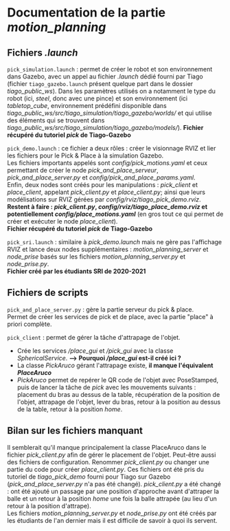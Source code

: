 # Documentation de la partie *motion_planning*

## Fichiers *.launch*
 `pick_simulation.launch` : permet de créer le robot et son environnement dans Gazebo, avec un appel au fichier *.launch* dédié fourni par Tiago (fichier `tiago_gazebo.launch` présent quelque part dans le dossier *tiago_public_ws*). Dans les paramètres utilisés on a notamment le type du robot (ici, *steel*, donc avec une pince) et son environnement (ici *tabletop_cube*, environnement prédéfini disponible dans *tiago_public_ws/src/tiago_simulation/tiago_gazebo/worlds/* et qui utilise des éléments qui se trouvent dans *tiago_public_ws/src/tiago_simulation/tiago_gazebo/models/*). **Fichier récupéré du tutoriel *pick* de Tiago-Gazebo**     
 
 `pick_demo.launch` : ce fichier a deux rôles : créer le visionnage RVIZ et lier les fichiers pour le Pick & Place à la simulation Gazebo.   
 Les fichiers importants appelés sont *config/pick_motions.yaml* et ceux permettant de créer le node *pick_and_place_serveur*, *pick_and_place_server.py* et *config/pick_and_place_params.yaml*.   
 Enfin, deux nodes sont créés pour les manipulations : *pick_client* et *place_client*, appelant *pick_client.py* et *place_client.py*; ainsi que leurs modélisations sur RVIZ gérées par *config/rviz/tiago_pick_demo.rviz*.   
 **Restent à faire : *pick_client.py*, *config/rviz/tiago_place_demo.rviz* et potentiellement *config/place_motions.yaml*** (en gros tout ce qui permet de créer et exécuter le node *place_client*).   
 **Fichier récupéré du tutoriel *pick* de Tiago-Gazebo**

`pick_sri.launch` : similaire à *pick_demo.launch* mais ne gère pas l'affichage RVIZ et lance deux nodes supplémentaires : *motion_planning_server* et *node_prise* basés sur les fichiers *motion_planning_server.py* et *node_prise.py*.   
**Fichier créé par les étudiants SRI de 2020-2021**

## Fichiers de scripts

`pick_and_place_server.py` : gère la partie serveur du pick & place.   
Permet de créer les services de pick et de place, avec la partie "place" à priori complète.

`pick_client` : permet de gérer la tâche d'attrapage de l'objet.   
- Crée les services */place_gui* et */pick_gui* avec la classe *SphericalService*. **--> Pourquoi */place_gui*  est-il créé ici ?**
- La classe *PickAruco* gérant l'attrapage existe, **il manque l'équivalent *PlaceAruco***
- *PickAruco* permet de repérer le QR code de l'objet avec PoseStamped, puis de lancer la tâche de *pick* avec les mouvements suivants : placement du bras au dessus de la table, récupération de la position de l'objet, attrapage de l'objet, lever du bras, retour à la position au dessus de la table, retour à la position *home*.

## Bilan sur les fichiers manquant
Il semblerait qu'il manque principalement la classe PlaceAruco dans le fichier *pick_client.py* afin de gérer le placement de l'objet. Peut-être aussi des fichiers de configuration. Renommer *pick_client.py* ou changer une partie du code pour créer *place_client.py*.
Ces fichiers ont été pris du tutoriel de *tiago_pick_demo* fourni pour Tiago sur Gazebo (*pick_and_place_server.py* n'a pas été changé). *pick_client.py* a été changé : ont été ajouté un passage par une position d'approche avant d'attraper la balle et un retour à la position *home* une fois la balle attrapée (au lieu d'un retour à la position d'attrape).   
Les fichiers *motion_planning_server.py* et *node_prise.py* ont été créés par les étudiants de l'an dernier mais il est difficile de savoir à quoi ils servent.  


